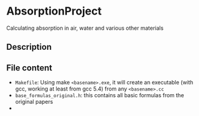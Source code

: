 # AbsorptionProject
Calculating absorption in air, water and various other materials

## Description

## File content
- `Makefile`: Using make `<basename>.exe`, it will create an executable (with gcc, working at least from gcc 5.4) from any `<basename>.cc`
- `base_formulas_original.h`: this contains all basic formulas from the original papers
- 
